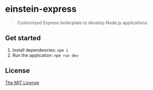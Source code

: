 # einstein-express

> Customized Express boilerplate to develop Node.js applications.

## Get started

1. Install dependencies: `npm i`
1. Run the application: `npm run dev`

## License

[The MIT License](LICENSE)

